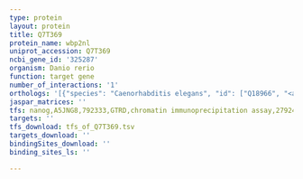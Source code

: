 ```yaml
---
type: protein
layout: protein
title: Q7T369
protein_name: wbp2nl
uniprot_accession: Q7T369
ncbi_gene_id: '325287'
organism: Danio rerio
function: target gene
number_of_interactions: '1'
orthologs: '[{"species": "Caenorhabditis elegans", "id": ["Q18966", "<a href=\"/protein/q18075\">Q18075</a>"]}]'
jaspar_matrices: ''
tfs: nanog,A5JNG8,792333,GTRD,chromatin immunoprecipitation assay,27924024%5Buid%5D,No
targets: ''
tfs_download: tfs_of_Q7T369.tsv
targets_download: ''
bindingSites_download: ''
binding_sites_ls: ''

---
```

